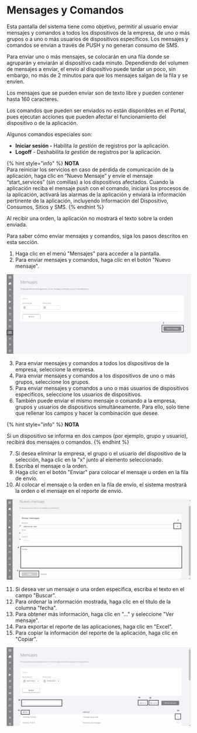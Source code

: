 # Mensages y Comandos

Esta pantalla del sistema tiene como objetivo, permitir al usuario enviar mensajes y comandos a todos los dispositivos de la empresa, de uno o más grupos o a uno o más usuarios de dispositivos específicos. Los mensajes y comandos se envían a través de PUSH y no generan consumo de SMS.

Para enviar uno o más mensajes, se colocarán en una fila donde se agruparán y enviarán al dispositivo cada minuto. Dependiendo del volumen de mensajes a enviar, el envío al dispositivo puede tardar un poco, sin embargo, no más de 2 minutos para que los mensajes salgan de la fila y se envíen.

Los mensajes que se pueden enviar son de texto libre y pueden contener hasta 160 caracteres.

Los comandos que pueden ser enviados no están disponibles en el Portal, pues ejecutan acciones que pueden afectar el funcionamiento del dispositivo o de la aplicación.

Algunos comandos especiales son:

* **Iniciar sesión -** Habilita _la gestión_ de registros por la aplicación.
* **Logoff** - Deshabilita _la gestión_ de registros por la aplicación.

{% hint style="info" %}
**NOTA**\
Para reiniciar los servicios en caso de pérdida de comunicación de la aplicación, haga clic en “Nuevo Mensaje” y envíe el mensaje “start\_services” (sin comillas) a los dispositivos afectados. Cuando la aplicación reciba el mensaje push con el comando, iniciará los procesos de la aplicación, activará las alarmas de la aplicación y enviará la información pertinente de la aplicación, incluyendo Información del Dispositivo, Consumos, Sitios y SMS.
{% endhint %}

Al recibir una orden, la aplicación no mostrará el texto sobre la orden enviada.

Para saber cómo enviar mensajes y comandos, siga los pasos descritos en esta sección.

1. Haga clic en el menú "Mensajes" para acceder a la pantalla.
2. Para enviar mensajes y comandos, haga clic en el botón "Nuevo mensaje".

![](<../../.gitbook/assets/0 (17).png>)

3. Para enviar mensajes y comandos a todos los dispositivos de la empresa, seleccione la empresa.
4. Para enviar mensajes y comandos a los dispositivos de uno o más grupos, seleccione los grupos.
5. Para enviar mensajes y comandos a uno o más usuarios de dispositivos específicos, seleccione los usuarios de dispositivos.
6. También puede enviar el mismo mensaje o comando a la empresa, grupos y usuarios de dispositivos simultáneamente. Para ello, solo tiene que rellenar los campos y hacer la combinación que desee.

{% hint style="info" %}
**NOTA**

Si un dispositivo se informa en dos campos (por ejemplo, grupo y usuario), recibirá dos mensajes o comandos.
{% endhint %}

7. Si desea eliminar la empresa, el grupo o el usuario del dispositivo de la selección, haga clic en la "x" junto al elemento seleccionado.
8. Escriba el mensaje o la orden.
9. Haga clic en el botón "Enviar" para colocar el mensaje u orden en la fila de envío.
10. Al colocar el mensaje o la orden en la fila de envío, el sistema mostrará la orden o el mensaje en el reporte de envío.

![](<../../.gitbook/assets/1 (17).png>)

11. Si desea ver un mensaje o una orden específica, escriba el texto en el campo "Buscar".
12. Para ordenar la información mostrada, haga clic en el título de la columna "fecha".
13. Para obtener más información, haga clic en "..." y seleccione "Ver mensaje".
14. Para exportar el reporte de las aplicaciones, haga clic en "Excel".
15. Para copiar la información del reporte de la aplicación, haga clic en "Copiar".

![](<../../.gitbook/assets/2 (17).png>)
